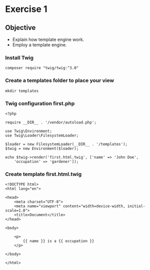 # Exercise 1


## Objective

- Explain how template engine work.
- Employ a template engine.

### Install Twig

    composer require "twig/twig:^3.0"

### Create a templates folder to place your view

    mkdir templates

### Twig configuration first.php

    <?php
    
    require __DIR__ . '/vendor/autoload.php';
    
    use Twig\Environment;
    use Twig\Loader\FilesystemLoader;
    
    $loader = new FilesystemLoader(__DIR__ . '/templates');
    $twig = new Environment($loader);
    
    echo $twig->render('first.html.twig', ['name' => 'John Doe', 
        'occupation' => 'gardener']);

### Create template first.html.twig

    <!DOCTYPE html>
    <html lang="en">
    
    <head>
        <meta charset="UTF-8">
        <meta name="viewport" content="width=device-width, initial-scale=1.0">
        <title>Document</title>
    </head>
    
    <body>
    
        <p>
            {{ name }} is a {{ occupation }}
        </p>
    
    </body>
    
    </html>